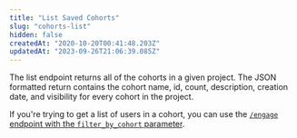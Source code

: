 ```yaml
---
title: "List Saved Cohorts"
slug: "cohorts-list"
hidden: false
createdAt: "2020-10-20T00:41:48.203Z"
updatedAt: "2023-09-26T21:06:39.085Z"
---
```


The list endpoint returns all of the cohorts in a given project. The JSON formatted return contains the cohort name, id, count, description, creation date, and visibility for every cohort in the project.

If you're trying to get a list of users in a cohort, you can use the [`/engage` endpoint with the `filter_by_cohort` parameter](ref:engage#engage-query).
